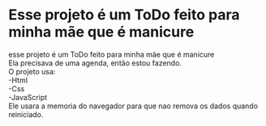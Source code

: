 <h1>Esse projeto é um ToDo feito para minha mãe que é manicure</h1>
<p>
esse projeto é um ToDo feito para minha mãe que é manicure
<br>
 Ela precisava de uma agenda, então estou fazendo.
<br>
 O projeto usa:
 <br>
 -Html
<br>
 -Css
 <br>
 -JavaScript
 <br>
 Ele usara a memoria do navegador para que nao remova os dados quando reiniciado.
</p>

